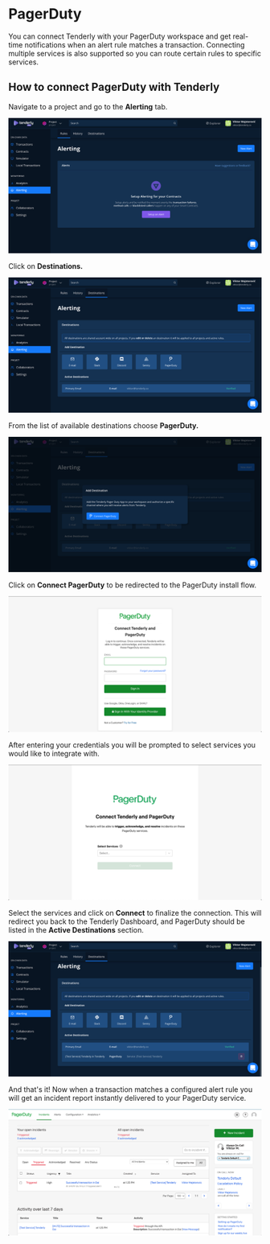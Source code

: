 # PagerDuty

You can connect Tenderly with your PagerDuty workspace and get real-time notifications when an alert rule matches a transaction. Connecting multiple services is also supported so you can route certain rules to specific services.

## How to connect PagerDuty with Tenderly

Navigate to a project and go to the **Alerting** tab.

![](../.gitbook/assets/image%20%283%29.png)

Click on **Destinations.**

![](../.gitbook/assets/image%20%284%29.png)

From the list of available destinations choose **PagerDuty.**

![](../.gitbook/assets/image%20%281%29.png)

Click on **Connect PagerDuty** to be redirected to the PagerDuty install flow.

![](../.gitbook/assets/image.png)

After entering your credentials you will be prompted to select services you would like to integrate with.

![](../.gitbook/assets/image%20%285%29.png)

Select the services and click on **Connect** to finalize the connection. This will redirect you back to the Tenderly Dashboard, and PagerDuty should be listed in the **Active Destinations** section.

![](../.gitbook/assets/image%20%287%29.png)

And that's it! Now when a transaction matches a configured alert rule you will get an incident report instantly delivered to your PagerDuty service.

![](../.gitbook/assets/image%20%282%29.png)


